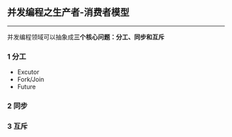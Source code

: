## 并发编程之生产者-消费者模型

----

并发编程领域可以抽象成**三个核心问题：分工、同步和互斥**

### 1 分工

* Excutor
* Fork/Join
* Future

### 2 同步

### 3 互斥



